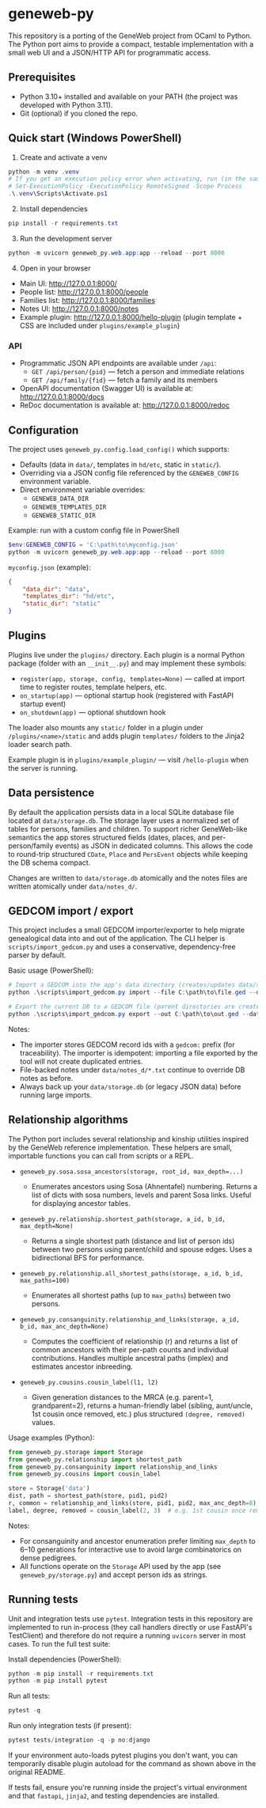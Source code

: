 # geneweb-py

This repository is a porting of the GeneWeb project from OCaml to Python. The Python
port aims to provide a compact, testable implementation with a small web UI and a
JSON/HTTP API for programmatic access.

## Prerequisites

- Python 3.10+ installed and available on your PATH (the project was developed with Python 3.11).
- Git (optional) if you cloned the repo.

## Quick start (Windows PowerShell)

1. Create and activate a venv

```powershell
python -m venv .venv
# If you get an execution policy error when activating, run (in the same PowerShell session):
# Set-ExecutionPolicy -ExecutionPolicy RemoteSigned -Scope Process
.\.venv\Scripts\Activate.ps1
```

2. Install dependencies

```powershell
pip install -r requirements.txt
```


3. Run the development server

```powershell
python -m uvicorn geneweb_py.web.app:app --reload --port 8000
```

4. Open in your browser

- Main UI: http://127.0.0.1:8000/
- People list: http://127.0.0.1:8000/people
- Families list: http://127.0.0.1:8000/families
- Notes UI: http://127.0.0.1:8000/notes
- Example plugin: http://127.0.0.1:8000/hello-plugin (plugin template + CSS are included under `plugins/example_plugin`)

### API

- Programmatic JSON API endpoints are available under `/api`:
	- `GET /api/person/{pid}` — fetch a person and immediate relations
	- `GET /api/family/{fid}` — fetch a family and its members
- OpenAPI documentation (Swagger UI) is available at: http://127.0.0.1:8000/docs
- ReDoc documentation is available at: http://127.0.0.1:8000/redoc


## Configuration

The project uses `geneweb_py.config.load_config()` which supports:

- Defaults (data in `data/`, templates in `hd/etc`, static in `static/`).
- Overriding via a JSON config file referenced by the `GENEWEB_CONFIG` environment variable.
- Direct environment variable overrides:
	- `GENEWEB_DATA_DIR`
	- `GENEWEB_TEMPLATES_DIR`
	- `GENEWEB_STATIC_DIR`

Example: run with a custom config file in PowerShell

```powershell
$env:GENEWEB_CONFIG = 'C:\path\to\myconfig.json'
python -m uvicorn geneweb_py.web.app:app --reload --port 8000
```

`myconfig.json` (example):

```json
{
	"data_dir": "data",
	"templates_dir": "hd/etc",
	"static_dir": "static"
}
```

## Plugins

Plugins live under the `plugins/` directory.
Each plugin is a normal Python package (folder with an `__init__.py`) and may implement these symbols:

- `register(app, storage, config, templates=None)` — called at import time to register routes, template helpers, etc.
- `on_startup(app)` — optional startup hook (registered with FastAPI startup event)
- `on_shutdown(app)` — optional shutdown hook

The loader also mounts any `static/` folder in a plugin under `/plugins/<name>/static` and adds plugin `templates/`
folders to the Jinja2 loader search path.

Example plugin is in `plugins/example_plugin/` — visit `/hello-plugin` when the server is running.

## Data persistence

By default the application persists data in a local SQLite database file located at `data/storage.db`.
The storage layer uses a normalized set of tables for persons, families and children. To support richer GeneWeb-like semantics the app stores structured fields (dates, places, and per-person/family events) as JSON in dedicated columns. This allows the code to round-trip structured `CDate`, `Place` and `PersEvent` objects while keeping the DB schema compact.

Changes are written to `data/storage.db` atomically and the notes files are written atomically under `data/notes_d/`.

## GEDCOM import / export

This project includes a small GEDCOM importer/exporter to help migrate genealogical
data into and out of the application. The CLI helper is `scripts/import_gedcom.py` and
uses a conservative, dependency-free parser by default.

Basic usage (PowerShell):

```powershell
# Import a GEDCOM into the app's data directory (creates/updates data/storage.db)
python .\scripts\import_gedcom.py import --file C:\path\to\file.ged --data-dir data

# Export the current DB to a GEDCOM file (parent directories are created automatically)
python .\scripts\import_gedcom.py export --out C:\path\to\out.ged --data-dir data
```

Notes:
- The importer stores GEDCOM record ids with a `gedcom:` prefix (for traceability). The importer
	is idempotent: importing a file exported by the tool will not create duplicated entries.
- File-backed notes under `data/notes_d/*.txt` continue to override DB notes as before.
- Always back up your `data/storage.db` (or legacy JSON data) before running large imports.

## Relationship algorithms

The Python port includes several relationship and kinship utilities inspired by
the GeneWeb reference implementation. These helpers are small, importable
functions you can call from scripts or a REPL.

- `geneweb_py.sosa.sosa_ancestors(storage, root_id, max_depth=...)`
	- Enumerates ancestors using Sosa (Ahnentafel) numbering. Returns a list of
		dicts with sosa numbers, levels and parent Sosa links. Useful for
		displaying ancestor tables.

- `geneweb_py.relationship.shortest_path(storage, a_id, b_id, max_depth=None)`
	- Returns a single shortest path (distance and list of person ids) between two
		persons using parent/child and spouse edges. Uses a bidirectional BFS for
		performance.

- `geneweb_py.relationship.all_shortest_paths(storage, a_id, b_id, max_paths=100)`
	- Enumerates all shortest paths (up to `max_paths`) between two persons.

- `geneweb_py.consanguinity.relationship_and_links(storage, a_id, b_id, max_anc_depth=None)`
	- Computes the coefficient of relationship (r) and returns a list of common
		ancestors with their per-path counts and individual contributions. Handles
		multiple ancestral paths (implex) and estimates ancestor inbreeding.

- `geneweb_py.cousins.cousin_label(l1, l2)`
	- Given generation distances to the MRCA (e.g. parent=1, grandparent=2),
		returns a human-friendly label (sibling, aunt/uncle, 1st cousin once removed,
		etc.) plus structured `(degree, removed)` values.

Usage examples (Python):

```python
from geneweb_py.storage import Storage
from geneweb_py.relationship import shortest_path
from geneweb_py.consanguinity import relationship_and_links
from geneweb_py.cousins import cousin_label

store = Storage('data')
dist, path = shortest_path(store, pid1, pid2)
r, common = relationship_and_links(store, pid1, pid2, max_anc_depth=8)
label, degree, removed = cousin_label(2, 3)  # e.g. 1st cousin once removed
```

Notes:
- For consanguinity and ancestor enumeration prefer limiting `max_depth` to
	6–10 generations for interactive use to avoid large combinatorics on dense
	pedigrees.
- All functions operate on the `Storage` API used by the app (see
	`geneweb_py/storage.py`) and accept person ids as strings.

## Running tests

Unit and integration tests use `pytest`. Integration tests in this repository are implemented
to run in-process (they call handlers directly or use FastAPI's TestClient) and therefore do
not require a running `uvicorn` server in most cases. To run the full test suite:

Install dependencies (PowerShell):

```powershell
python -m pip install -r requirements.txt
python -m pip install pytest
```

Run all tests:

```powershell
pytest -q
```

Run only integration tests (if present):

```powershell
pytest tests/integration -q -p no:django
```

If your environment auto-loads pytest plugins you don't want, you can temporarily disable
plugin autoload for the command as shown above in the original README.

If tests fail, ensure you're running inside the project's virtual environment and that
`fastapi`, `jinja2`, and testing dependencies are installed.

